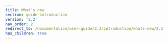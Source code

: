 ```yaml
---
title: What's new
section: guide-introduction
version: '2.2'
nav_order: 2
redirect_to: /documentation/user-guide/2.2/introduction/whats-new/2.2
has_children: true
---
```

